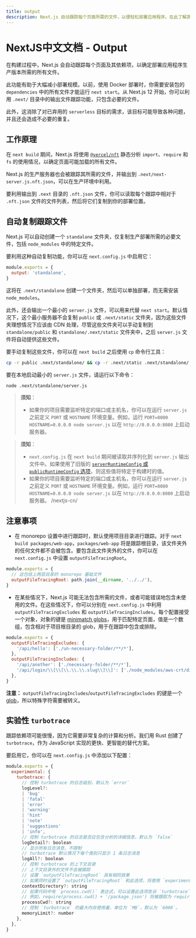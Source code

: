 ```yaml
---
title: output
description: Next.js 自动跟踪每个页面所需的文件，以便轻松部署应用程序。在此了解其工作原理。
---
```


# NextJS中文文档 - Output

在构建过程中，Next.js 会自动跟踪每个页面及其依赖项，以确定部署应用程序生产版本所需的所有文件。

此功能有助于大幅减小部署规模。以前，使用 Docker 部署时，你需要安装包的 `dependencies` 中的所有文件才能运行 `next start`。从 Next.js 12 开始，你可以利用 `.next/` 目录中的输出文件跟踪功能，只包含必要的文件。

此外，这消除了对已弃用的 `serverless` 目标的需求，该目标可能导致各种问题，并且还会造成不必要的重复。

## 工作原理

在 `next build` 期间，Next.js 将使用 [`@vercel/nft`](https://github.com/vercel/nft) 静态分析 `import`、`require` 和 `fs` 的使用情况，以确定页面可能加载的所有文件。

Next.js 的生产服务器也会被跟踪其所需的文件，并输出到 `.next/next-server.js.nft.json`，可以在生产环境中利用。

要利用输出到 `.next` 目录的 `.nft.json` 文件，你可以读取每个跟踪中相对于 `.nft.json` 文件的文件列表，然后将它们复制到你的部署位置。

## 自动复制跟踪文件

Next.js 可以自动创建一个 `standalone` 文件夹，仅复制生产部署所需的必要文件，包括 `node_modules` 中的特定文件。

要利用这种自动复制功能，你可以在 `next.config.js` 中启用它：

```js
module.exports = {
  output: 'standalone',
}
```

这将在 `.next/standalone` 创建一个文件夹，然后可以单独部署，而无需安装 `node_modules`。

此外，还会输出一个最小的 `server.js` 文件，可以用来代替 `next start`。默认情况下，这个最小服务器不会复制 `public` 或 `.next/static` 文件夹，因为这些文件夹理想情况下应该由 CDN 处理，尽管这些文件夹可以手动复制到 `standalone/public` 和 `standalone/.next/static` 文件夹中，之后 `server.js` 文件将自动提供这些文件。

要手动复制这些文件，你可以在 `next build` 之后使用 `cp` 命令行工具：

```bash
cp -r public .next/standalone/ && cp -r .next/static .next/standalone/.next/
```

要在本地启动最小的 `server.js` 文件，请运行以下命令：

```bash
node .next/standalone/server.js
```

<AppOnly>

> **须知**：
>
> - 如果你的项目需要监听特定的端口或主机名，你可以在运行 `server.js` 之前定义 `PORT` 或 `HOSTNAME` 环境变量。例如，运行 `PORT=8080 HOSTNAME=0.0.0.0 node server.js` 以在 `http://0.0.0.0:8080` 上启动服务器。

</AppOnly>

<PagesOnly>

> **须知**：
>
> - `next.config.js` 在 `next build` 期间被读取并序列化到 `server.js` 输出文件中。如果使用了旧版的 [`serverRuntimeConfig` 或 `publicRuntimeConfig` 选项](/nextjs-cn/pages/api-reference/config/next-config-js/runtime-configuration)，则这些值将特定于构建时的值。
> - 如果你的项目需要监听特定的端口或主机名，你可以在运行 `server.js` 之前定义 `PORT` 或 `HOSTNAME` 环境变量。例如，运行 `PORT=8080 HOSTNAME=0.0.0.0 node server.js` 以在 `http://0.0.0.0:8080` 上启动服务器。
>   /nextjs-cn/
>   </PagesOnly>

## 注意事项

- 在 monorepo 设置中进行跟踪时，默认使用项目目录进行跟踪。对于 `next build packages/web-app`，`packages/web-app` 将是跟踪根目录，该文件夹外的任何文件都不会被包含。要包含此文件夹外的文件，你可以在 `next.config.js` 中设置 `outputFileTracingRoot`。

```js
module.exports = {
  // 这包括上两层目录的 monorepo 基础文件
  outputFileTracingRoot: path.join(__dirname, '../../'),
}
```

- 在某些情况下，Next.js 可能无法包含所需的文件，或者可能错误地包含未使用的文件。在这些情况下，你可以分别在 `next.config.js` 中利用 `outputFileTracingExcludes` 和 `outputFileTracingIncludes`。每个配置接受一个对象，对象的键是 [minimatch globs](https://www.npmjs.com/package/minimatch)，用于匹配特定页面，值是一个数组，包含相对于项目根目录的 glob，用于在跟踪中包含或排除。

```js
module.exports = {
  outputFileTracingExcludes: {
    '/api/hello': ['./un-necessary-folder/**/*'],
  },
  outputFileTracingIncludes: {
    '/api/another': ['./necessary-folder/**/*'],
    '/api/login/\\[\\[\\.\\.\\.slug\\]\\]': ['./node_modules/aws-crt/dist/bin/**/*'],
  },
}
```

**注意：** `outputFileTracingIncludes`/`outputFileTracingExcludes` 的键是一个 [glob](https://www.npmjs.com/package/picomatch#basic-globbing)，所以特殊字符需要被转义。

## 实验性 `turbotrace`

跟踪依赖项可能很慢，因为它需要非常复杂的计算和分析。我们用 Rust 创建了 `turbotrace`，作为 JavaScript 实现的更快、更智能的替代方案。

要启用它，你可以在 `next.config.js` 中添加以下配置：

```js
module.exports = {
  experimental: {
    turbotrace: {
      // 控制 turbotrace 的日志级别，默认为 `error`
      logLevel?:
      | 'bug'
      | 'fatal'
      | 'error'
      | 'warning'
      | 'hint'
      | 'note'
      | 'suggestions'
      | 'info',
      // 控制 turbotrace 的日志是否应包含分析的详细信息，默认为 `false`
      logDetail?: boolean
      // 显示所有日志消息，不限制
      // turbotrace 默认情况下每个类别只显示 1 条日志消息
      logAll?: boolean
      // 控制 turbotrace 的上下文目录
      // 上下文目录外的文件不会被跟踪
      // 设置 `outputFileTracingRoot` 具有相同效果
      // 如果同时设置了 `outputFileTracingRoot` 和此选项，将使用 `experimental.turbotrace.contextDirectory`
      contextDirectory?: string
      // 如果代码中有 `process.cwd()` 表达式，可以设置此选项告诉 `turbotrace` 在跟踪时 `process.cwd()` 的值。
      // 例如，require(process.cwd() + '/package.json') 将被跟踪为 require('/path/to/cwd/package.json')
      processCwd?: string
      // 控制 `turbotrace` 的最大内存使用量，单位为 `MB`，默认为 `6000`。
      memoryLimit?: number
    },
  },
}
```
